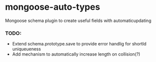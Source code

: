 mongoose-auto-types
================

Mongoose schema plugin to create useful fields with automaticupdating


### TODO:
- Extend schema.prototype.save to provide error handlig for shortId uniqueueness
- Add mechanism to automatically increase length on collision(?)
